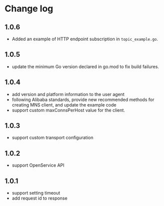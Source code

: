 # Change log

## 1.0.6
- Added an example of HTTP endpoint subscription in `topic_example.go`.

## 1.0.5
- update the minimum Go version declared in go.mod to fix build failures.

## 1.0.4
- add version and platform information to the user agent
- following Alibaba standards, provide new recommended methods for creating MNS client, and update the example code
- support custom maxConnsPerHost value for the client.

## 1.0.3

- support custom transport configuration

## 1.0.2

- support OpenService API

## 1.0.1

- support setting timeout
- add request id to response
